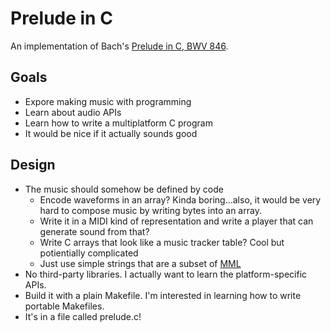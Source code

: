 # Prelude in C

An implementation of Bach's [Prelude in C, BWV
846](https://en.wikipedia.org/wiki/Prelude_and_Fugue_in_C_major,_BWV_846).

## Goals

* Expore making music with programming
* Learn about audio APIs
* Learn how to write a multiplatform C program
* It would be nice if it actually sounds good

## Design

* The music should somehow be defined by code
	* Encode waveforms in an array? Kinda boring...also, it would be very hard
	  to compose music by writing bytes into an array.
	* Write it in a MIDI kind of representation and write a player that can
	  generate sound from that?
	* Write C arrays that look like a music tracker table? Cool but
	  potientially complicated
	* Just use simple strings that are a subset of
	  [MML](https://en.wikipedia.org/wiki/Music_Macro_Language)
* No third-party libraries. I actually want to learn the platform-specific
  APIs.
* Build it with a plain Makefile. I'm interested in learning how to write
  portable Makefiles.
* It's in a file called prelude.c!
